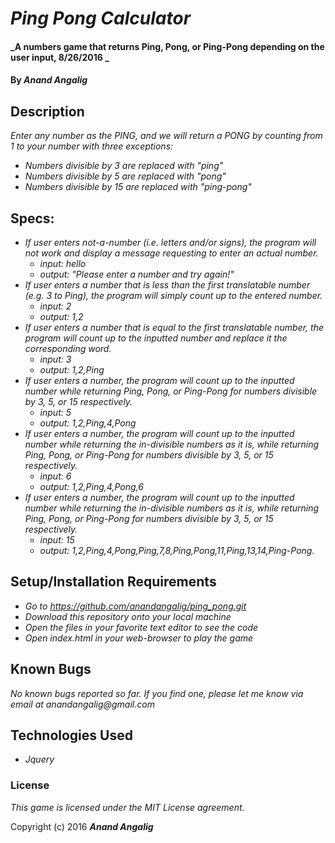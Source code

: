 # _Ping Pong Calculator_

#### _A numbers game that returns Ping, Pong, or Ping-Pong depending on the user input, 8/26/2016 _

#### By _**Anand Angalig**_

## Description

_Enter any number as the PING, and we will return a PONG by counting from 1 to your number with three exceptions:_

* _Numbers divisible by 3 are replaced with "ping"_
* _Numbers divisible by 5 are replaced with "pong"_
* _Numbers divisible by 15 are replaced with "ping-pong"_

## Specs:

* _If user enters not-a-number (i.e. letters and/or signs), the program will not work and display a message requesting to enter an actual number._
  * _input: hello_  
  * _output: "Please enter a number and try again!"_
* _If user enters a number that is less than the first translatable number (e.g. 3 to Ping), the program will simply count up to the entered number._
  * _input: 2_
  * _output: 1,2_
* _If user enters a number that is equal to the first translatable number, the program will count up to the inputted number and replace it the corresponding word._
  * _input: 3_
  * _output: 1,2,Ping_
* _If user enters a number, the program will count up to the inputted number while returning Ping, Pong, or Ping-Pong for numbers divisible by 3, 5, or 15 respectively._
  * _input: 5_
  * _output: 1,2,Ping,4,Pong_
* _If user enters a number, the program will count up to the inputted number while returning the in-divisible numbers as it is, while returning Ping, Pong, or Ping-Pong for numbers divisible by 3, 5, or 15 respectively._
  * _input: 6_
  * _output: 1,2,Ping,4,Pong,6_
* _If user enters a number, the program will count up to the inputted number while returning the in-divisible numbers as it is, while returning Ping, Pong, or Ping-Pong for numbers divisible by 3, 5, or 15 respectively._
  * _input: 15_
  * _output: 1,2,Ping,4,Pong,Ping,7,8,Ping,Pong,11,Ping,13,14,Ping-Pong._

## Setup/Installation Requirements

* _Go to https://github.com/anandangalig/ping_pong.git_
* _Download this repository onto your local machine_
* _Open the files in your favorite text editor to see the code_
* _Open index.html in your web-browser to play the game_


## Known Bugs

_No known bugs reported so far. If you find one, please let me know via email at anandangalig@gmail.com_


## Technologies Used

* _Jquery_

### License

*This game is licensed under the MIT License agreement.*

Copyright (c) 2016 **_Anand Angalig_**
